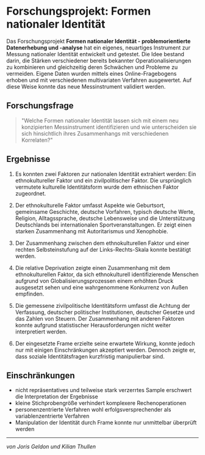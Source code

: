# Forschungsprojekt: Formen nationaler Identität

Das Forschungsprojekt **Formen nationaler Identität - problemorientierte Datenerhebung und -analyse** hat ein eigenes, neuartiges Instrument zur Messung nationaler Identität entwickelt und getestet. Die Idee bestand darin, die Stärken verschiedener bereits bekannter Operationalisierungen zu kombinieren und gleichzeitig deren Schwächen und Probleme zu vermeiden. Eigene Daten wurden mittels eines Online-Fragebogens erhoben und mit verschiedenen multivariaten Verfahren ausgewertet. Auf diese Weise konnte das neue Messinstrument validiert werden.

## Forschungsfrage
> "Welche Formen nationaler Identität lassen sich mit einem neu konzipierten Messinstrument identifizieren und wie unterscheiden sie sich hinsichtlich ihres Zusammenhangs mit verschiedenen Korrelaten?"

## Ergebnisse

1. Es konnten zwei Faktoren zur nationalen Identität extrahiert werden: Ein ethnokultureller Faktor und ein zivilpolitischer Faktor. Die ursprünglich vermutete kulturelle Identitätsform wurde dem ethnischen Faktor zugeordnet.

2. Der ethnokulturelle Faktor umfasst Aspekte wie Geburtsort, gemeinsame Geschichte, deutsche Vorfahren, typisch deutsche Werte, Religion, Alltagssprache, deutsche Lebensweise und die Unterstützung Deutschlands bei internationalen Sportveranstaltungen. Er zeigt einen starken Zusammenhang mit Autoritarismus und Xenophobie.

3. Der Zusammenhang zwischen dem ethnokulturellen Faktor und einer rechten Selbsteinstufung auf der Links-Rechts-Skala konnte bestätigt werden.

4. Die relative Deprivation zeigte einen Zusammenhang mit dem ethnokulturellen Faktor, da sich ethnokulturell identifizierende Menschen aufgrund von Globalisierungsprozessen einem erhöhten Druck ausgesetzt sehen und eine wahrgenommene Konkurrenz von Außen empfinden.

5. Die gemessene zivilpolitische Identitätsform umfasst die Achtung der Verfassung, deutscher politischer Institutionen, deutscher Gesetze und das Zahlen von Steuern. Der Zusammenhang mit anderen Faktoren konnte aufgrund statistischer Herausforderungen nicht weiter interpretiert werden.

6. Der eingesetzte Frame erzielte seine erwartete Wirkung, konnte jedoch nur mit einigen Einschränkungen akzeptiert werden. Dennoch zeigte er, dass soziale Identitätsfragen kurzfristig manipulierbar sind.


## Einschränkungen

- nicht repräsentatives und teilweise stark verzerrtes Sample erschwert die Interpretation der Ergebnisse
- kleine Stichprobengröße verhindert komplexere Rechenoperationen
- personenzentrierte Verfahren wohl erfolgsversprechender als variablenzentrierte Verfahren
- Manipulation der Identität durch Frame konnte nur unmittelbar überprüft werden

*** 

*von Joris Geldon und Kilian Thullen*






